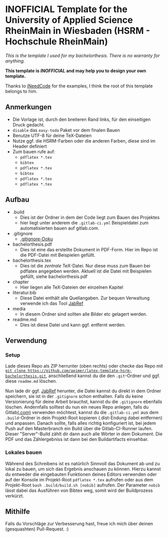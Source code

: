 ﻿# INOFFICIAL Template for the University of Applied Science RheinMain in Wiesbaden (HSRM - Hochschule RheinMain)
_This is the template I used for my bachelorthesis. There is no warranty for anything._

__This template is _INOFFICIAL_ and may help you to design your own template.__

Thanks to [iNeedCode](https://github.com/iNeedCode/latex_template) for the examples, I think the root of this template belongs to him.

## Anmerkungen
- Die Vorlage ist, durch den breiteren Rand links, für den einseitigen Druck gedacht.
- ```disable``` das ```easy-todo``` Paket vor dem finalen Bauen
- Benutze UTF-8 für deine TeX-Dateien
- Nutze ggf. die HSRM-Farben oder die anderen Farben, diese sind im Header definiert
- Zum bauen rufe auf:
  - ```pdflatex *.tex```
  - ```bibtex```
  - ```pdflatex *.tex```
  - ```bibtex```
  - ```pdflatex *.tex```
  - ```pdflatex *.tex```

## Aufbau
- .build
  - Dies ist der Ordner in dem der Code liegt zum Bauen des Projektes
  - hier liegt unter anderem die ```.gitlab-ci.yml``` Beispieldatei zum automatisierten bauen auf gitlab.com.
- .gitignore
  - [.gitignore-Doku](https://git-scm.com/docs/gitignore)
- bachelorthesis.pdf
  - Dies ist eine das erstellte Dokument in PDF-Form. Hier im Repo ist die PDF-Datei mit Beispielen gefüllt.
- bachelorthesis.tex
  - Dies ist die _zentrale_ TeX-Datei. Nur diese muss zum Bauen bei pdflatex angegeben werden. Aktuell ist die Datei mit Beispielen gefüllt, siehe bachelorthesis.pdf
- chapter
  - Hier liegen alle TeX-Dateien der einzelnen Kapitel
- literatur.bib
  - Diese Datei enthält alle Quellangaben. Zur bequen Verwaltung verwende ich das Tool [JabRef](http://www.jabref.org)
- media
  - In diesem Ordner sind sollten alle Bilder etc gelagert werden.
- readme.md
  - Dies ist diese Datei und kann ggf. entfernt werden.

## Verwendung
### Setup
Lade dieses Repo als ZIP herrunter (oben rechts) oder checke das Repo mit [```git clone https://github.com/aeimer/latex-template-hsrm-bachelorthesis.git```](https://github.com/aeimer/latex-template-hsrm-bachelorthesis.gitr), anschließend kannst du die den ```.git```-Ordner und ggf. diese ```readme.md``` löschen.

Nun lade dir ggf. [JabRef](http://www.jabref.org) herunter, die Datei kannst du direkt in dem Ordner speichern, sie ist in der ```.gitignore``` schon enthalten.
Falls du keine Versionierung für deine Arbeit brauchst, kannst du die ```.gitignore``` ebenfalls löschen.
Andernfalls solltest du nun ein neues Repo anlegen, falls du Gitlab[(.com)](https://gitlab.com) verwenden möchtest, kannst du die ```.gitlab-ci.yml``` aus dem ```.build```-Ordner in dein Projekt-Root kopieren (.dist-Endung dabei entfernen) und anpassen. Danach sollte, falls alles richtig konfiguriert ist, bei jedem Push auf den Masterbranch ein Build über die Gitlab-CI-Runner laufen. Dieser "Server"-Build zählt dir dann auch alle Wörter in dem Dokument. Die PDF und das Zählergebniss ist dann bei den Buildartifacts einsehbar.

### Lokales bauen
Während des Schreibens ist es natürlich Sinnvoll das Dokument ab und zu lokal zu bauen, um sich das Ergebnis anschauen zu können. Hierzu kannst du entweder die eingebauten Funktionen deines Editors verwenden oder auf der Konsole im Projekt-Root ```pdflatex *.tex``` aufrufen oder aus dem Projekt-Root ```bash .build/build.sh [nobib]``` aufrufen. Der Parameter ```nobib``` lässt dabei das Ausführen von Bibtex weg, somit wird der Buildprozess verkürzt.

## Mithilfe
Falls du Vorschläge zur Verbesserung hast, freue ich mich über deinen (gesquashten) Pull-Request. :)
